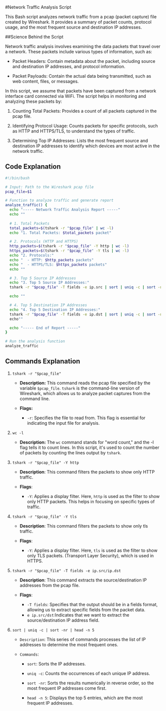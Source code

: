 #Network Traffic Analysis Script

This Bash script analyzes network traffic from a pcap (packet capture) file created by Wireshark. It provides a summary of packet counts, protocol usage, and the most frequent source and destination IP addresses.

##Science Behind the Script

Network traffic analysis involves examining the data packets that travel over a network. These packets include various types of information, such as:

- Packet Headers: Contain metadata about the packet, including source and destination IP addresses, and protocol information.

- Packet Payloads: Contain the actual data being transmitted, such as web content, files, or messages.

In this script, we assume that packets have been captured from a network interface card connected via WiFi. The script helps in monitoring and analyzing these packets by:

1. Counting Total Packets: Provides a count of all packets captured in the pcap file.

2. Identifying Protocol Usage: Counts packets for specific protocols, such as HTTP and HTTPS/TLS, to understand the types of traffic.

3. Determining Top IP Addresses: Lists the most frequent source and destination IP addresses to identify which devices are most active in the network traffic.

## Code Explanation

```BASH
#!/bin/bash

# Input: Path to the Wireshark pcap file
pcap_file=$1

# Function to analyze traffic and generate report
analyze_traffic() {
  echo "----- Network Traffic Analysis Report -----"
  echo ""
  
  # 1. Total Packets
  total_packets=$(tshark -r "$pcap_file" | wc -l)
  echo "1. Total Packets: $total_packets packet"

  # 2. Protocols (HTTP and HTTPS)
  http_packets=$(tshark -r "$pcap_file" -Y http | wc -l)
  https_packets=$(tshark -r "$pcap_file" -Y tls | wc -l)
  echo "2. Protocols:"
  echo "  - HTTP: $http_packets packets"
  echo "  - HTTPS/TLS: $https_packets packets"
  echo ""

  # 3. Top 5 Source IP Addresses
  echo "3. Top 5 Source IP Addresses:"
  tshark -r "$pcap_file" -T fields -e ip.src | sort | uniq -c | sort -nr | head -n 5

  echo ""

  # 4. Top 5 Destination IP Addresses
  echo "4. Top 5 Destination IP Addresses:"
  tshark -r "$pcap_file" -T fields -e ip.dst | sort | uniq -c | sort -nr | head -n 5
  echo""

  echo "----- End of Report -----"
}

# Run the analysis function
analyze_traffic

```

## Commands Explanation

1. `tshark -r "$pcap_file"`
    
    -  **Description:** This command reads the pcap file specified by the variable `$pcap_file`. `tshark` is the command-line version of Wireshark, which allows us to analyze packet captures from the command line.

    - **Flags:**
        - `-r`: Specifies the file to read from. This flag is essential for indicating the input file for analysis.

2. `wc -l` 
   
   -  **Description:** The `wc` command stands for "word count," and the -l flag tells it to count lines. In this script, it's used to count the number of packets by counting the lines output by `tshark`.

3. `tshark -r "$pcap_file" -Y http`
    
    - **Description**: This command filters the packets to 
    show only HTTP traffic.
    
    - **Flags**:
        - `-Y`: Applies a display filter. Here, `http` is used as the filter to show only HTTP packets. This helps in focusing on specific types of traffic.

4. `tshark -r "$pcap_file" -Y tls`
    
    - **Description**: This command filters the packets to 
    show only tls traffic.
    
    - **Flags**:
        - `-Y`: Applies a display filter. Here, `tls` is used as the filter to show only TLS packets. (Transport Layer Security), which is used in HTTPS.

5. `tshark -r "$pcap_file" -T fields -e ip.src/ip.dst`
    
    - **Description**: This command extracts the source/destination IP addresses from the pcap file.
    
    - **Flags**:
        - `-T fields`: Specifies that the output should be in a fields format, allowing us to extract specific fields from the packet data.
        - `e ip.src/dst`:Indicates that we want to extract the source/destination IP address field.

6. `sort | uniq -c | sort -nr | head -n 5`

    - `Description`: This series of commands processes the list of IP addresses to determine the most frequent ones.

    - `Commands`:
        - `sort`: Sorts the IP addresses.

        - `uniq -c`: Counts the occurrences of each unique IP address.

        - `sort -nr`: Sorts the results numerically in reverse order, so the most frequent IP addresses come first.

        - `head -n 5`: Displays the top 5 entries, which are the most frequent IP addresses.        











